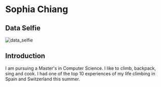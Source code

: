# Sophia Chiang

## Data Selfie

![data_selfie](https://user-images.githubusercontent.com/67343609/193281720-8e75f3a2-b5ed-40a1-bade-503e70b36e73.jpg|width=100)


## Introduction

I am pursuing a Master's in Computer Science. I like to climb, backpack, sing and cook. I had one of the top 10 experiences of my life climbing in Spain and Switzerland this summer. 
